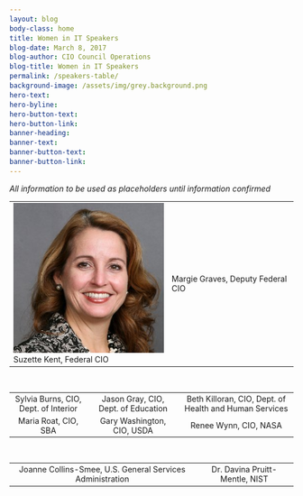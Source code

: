 ```yaml
---
layout: blog
body-class: home
title: Women in IT Speakers
blog-date: March 8, 2017
blog-author: CIO Council Operations
blog-title: Women in IT Speakers
permalink: /speakers-table/
background-image: /assets/img/grey.background.png
hero-text:  
hero-byline:
hero-button-text: 
hero-button-link: 
banner-heading: 
banner-text: 
banner-button-text: 
banner-button-link: 
---
```


<p><em>All information to be used as placeholders until information confirmed</em></p>

<table align="center">
<tr style="align:center;">
  <td><img src="/assets/img/event.winit.SuzetteKent_original.jpg"><br>Suzette Kent, Federal CIO</td>
  <td>Margie Graves, Deputy Federal CIO</td>
</tr>
</table>

<br>

<table align="center">
  <tr style="text-align:center;">
    <td>Sylvia Burns, CIO, Dept. of Interior</td>
    <td>Jason Gray, CIO, Dept. of Education</td>
    <td>Beth Killoran, CIO, Dept. of Health and Human Services</td>
  </tr>
  <tr style="text-align:center;">
    <td>Maria Roat, CIO, SBA</td>
    <td>Gary Washington, CIO, USDA</td>
    <td>Renee Wynn, CIO, NASA</td>
  </tr>
</table>

<br>

<table align="center">
<tr style="text-align:center;">
  <td>Joanne Collins-Smee, U.S. General Services Administration</td>
  <td>Dr. Davina Pruitt-Mentle, NIST</td>
</tr>
</table>
